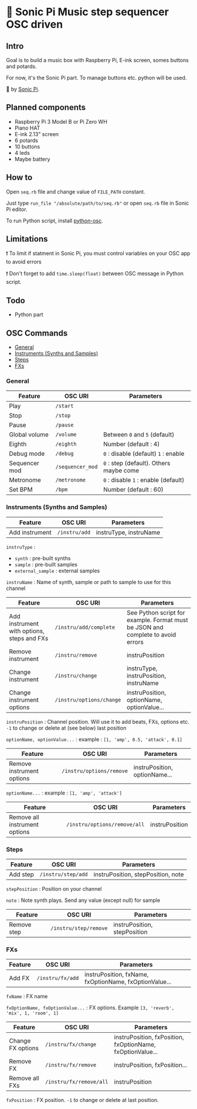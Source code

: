 # :musical_keyboard: Sonic Pi Music step sequencer OSC driven

## Intro

Goal is to build a music box with Raspberry Pi, E-ink screen, somes buttons and potards.

For now, it's the Sonic Pi part. To manage buttons etc. python will be used.

:rocket: by [Sonic Pi](https://sonic-pi.net/ "Sonic Pi - The Live Coding Music Synth for Everyone").

## Planned components

 - Raspberry Pi 3 Model B or Pi Zero WH
 - Piano HAT
 - E-ink 2.13" screen
 - 6 potards
 - 10 buttons
 - 4 leds
 - Maybe battery
 
## How to

Open `seq.rb` file and change value of `FILE_PATH` constant.

Just type `run_file "/absolute/path/to/seq.rb"` or open `seq.rb` file in Sonic Pi editor.

To run Python script, install [python-osc](https://pypi.org/project/python-osc/ "python-osc · PyPI").

## Limitations

:heavy_exclamation_mark: To limit if statment in Sonic Pi, you must control variables on your OSC app to avoid errors

:heavy_exclamation_mark: Don't forget to add `time.sleep(float)` between OSC message in Python script.

## Todo

- Python part

## OSC Commands

- [General](#general)
- [Instruments (Synths and Samples)](#instruments-synths-and-samples)
- [Steps](#steps)
- [FXs](#fxs)

### General

| Feature |   OSC URI     | Parameters  |
| ------------- | ---------------- | ----------------------     |
| Play          | `/start`         |                            |
| Stop          | `/stop`          |                            |
| Pause         | `/pause`         |                            |
| Global volume | `/volume`        | Between `0` and `5` (default)        |
| Eighth        | `/eighth`        | Number (default : 4)                  |
| Debug mode    | `/debug`         | `0` : disable (default) `1` : enable |
| Sequencer mod | `/sequencer_mod` | `0` : step (default). Others maybe come   |
| Metronome     | `/metronome`      | `0` : disable `1` : enable (default) |
| Set BPM     | `/bpm`      | Number (default : 60) |

### Instruments (Synths and Samples)

| Feature |   OSC URI     | Parameters  |
| -------------- | ---------------- | ----------------------                 |
| Add instrument | `/instru/add`    | instruType, instruName |

`instruType` :
 - `synth` : pre-built synths
 - `sample` : pre-built samples
 - `external_sample` : external samples

`instruName` : Name of synth, sample or path to sample to use for this channel

| Feature |   OSC URI     | Parameters  |
| --------------    | ---------------- | ---------------------- |
| Add instrument with options, steps and FXs | `/instru/add/complete` | See Python script for example. Format must be JSON and complete to avoid errors   |
| Remove instrument | `/instru/remove` | instruPosition         |
| Change instrument | `/instru/change` | instruType, instruPosition, instruName |
| Change instrument options | `/instru/options/change` | instruPosition, optionName, optionValue... |

`instruPosition` : Channel position. Will use it to add beats, FXs, options etc. `-1` to change or delete at (see below) last position

`optionName, optionValue...` : example : `[1, 'amp', 0.5, 'attack', 0.1]`

| Feature |   OSC URI     | Parameters  |
| --------------            | ----------------         | ----------------------        |
| Remove instrument options | `/instru/options/remove` | instruPosition, optionName... |

`optionName...` : example : `[1, 'amp', 'attack']`

| Feature |   OSC URI     | Parameters  |
| --------------                | ----------------             | ---------------------- |
| Remove all instrument options | `/instru/options/remove/all` | instruPosition         |

### Steps

| Feature |   OSC URI     | Parameters  |
| --------------                | ----------------             | ---------------------- |
| Add step | `/instru/step/add` | instruPosition, stepPosition, note        |

`stepPosition` : Position on your channel

`note` : Note synth plays. Send any value (except null) for sample

| Feature |   OSC URI     | Parameters  |
| --------------                | ----------------             | ---------------------- |
| Remove step | `/instru/step/remove` | instruPosition, stepPosition        |

### FXs

| Feature |   OSC URI     | Parameters  |
| --------------                | ----------------             | ---------------------- |
| Add FX | `/instru/fx/add` | instruPosition, fxName, fxOptionName, fxOptionValue...        |

`fxName` : FX name

`fxOptionName, fxOptionValue...` : FX options. Example `[3, 'reverb', 'mix', 1, 'room', 1]`

| Feature |   OSC URI     | Parameters  |
| --------------                | ----------------             | ---------------------- |
| Change FX options | `/instru/fx/change` | instruPosition, fxPosition, fxOptionName, fxOptionValue...        |
| Remove FX | `/instru/fx/remove` | instruPosition, fxPosition...        |
| Remove all FXs | `/instru/fx/remove/all` | instruPosition      |

`fxPosition` : FX position. `-1` to change or delete at last position.


